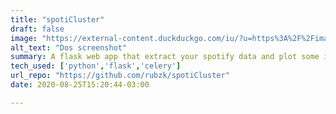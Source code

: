 ```yaml
---
title: "spotiCluster"
draft: false
image: "https://external-content.duckduckgo.com/iu/?u=https%3A%2F%2Fimages.idgesg.net%2Fimages%2Farticle%2F2018%2F11%2Fspotify-logo-100779042-large.jpg&f=1&nofb=1&ipt=2e96cb46be7177b211548d8182896f81429d97cf18aebbb044b349ada5e753bd&ipo=images"
alt_text: "Dos screenshot"   
summary: A flask web app that extract your spotify data and plot some insights. Built with Flask, Celery and Plotly
tech_used: ['python','flask','celery']
url_repo: "https://github.com/rubzk/spotiCluster"
date: 2020-08-25T15:20:44-03:00

---
```



